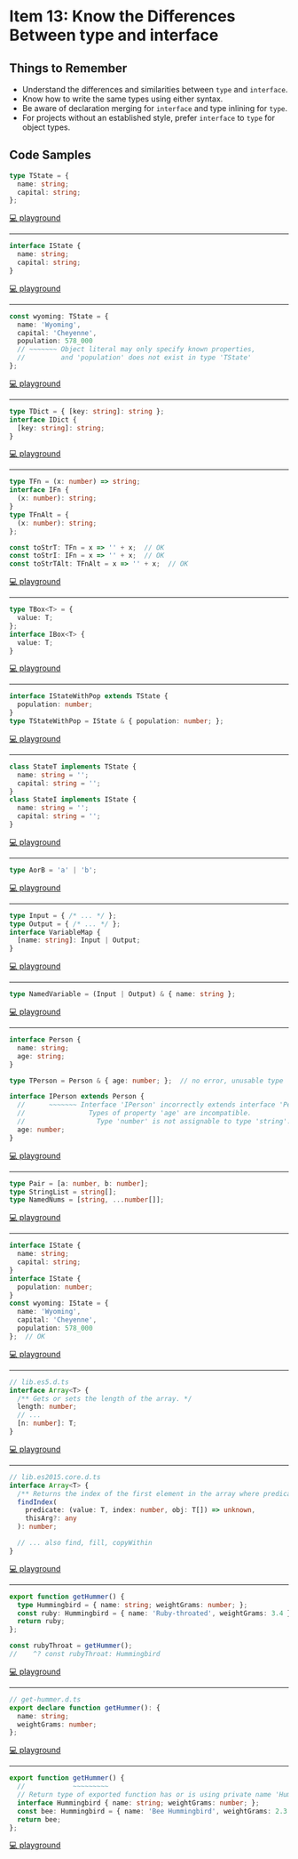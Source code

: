 # Item 13: Know the Differences Between type and interface

## Things to Remember

- Understand the differences and similarities between `type` and `interface`.
- Know how to write the same types using either syntax.
- Be aware of declaration merging for `interface` and type inlining for `type`.
- For projects without an established style, prefer `interface` to `type` for object types.


## Code Samples

```ts
type TState = {
  name: string;
  capital: string;
};
```

[💻 playground](https://www.typescriptlang.org/play/?ts=5.4.5#code/C4TwDgpgBAKgysAhsaBeKBvAUFKA7RAWwgC4oBnYAJwEs8BzAbhygGNEwakAbMy2hswC+zIA)

----

```ts
interface IState {
  name: string;
  capital: string;
}
```

[💻 playground](https://www.typescriptlang.org/play/?ts=5.4.5#code/C4TwDgpgBAKgysAhsaBeKBvAUFKA7RAWwgC4oBnYAJwEs8BzAbhygGNEwakAbMy2hswC+zOiioAzRK2gBJBMmjZcBYn2p0mLdpx7qBWoViA)

----

```ts
const wyoming: TState = {
  name: 'Wyoming',
  capital: 'Cheyenne',
  population: 578_000
  // ~~~~~~~ Object literal may only specify known properties,
  //         and 'population' does not exist in type 'TState'
};
```

[💻 playground](https://www.typescriptlang.org/play/?ts=5.4.5#code/C4TwDgpgBAKgysAhsaBeKBvAUFKA7RAWwgC4oBnYAJwEs8BzAbhygGNEwakAbMy2hswC+zOiioAzRK2gBJBMmjZcBYn2p0mLdpx7qBWoVlYB7PJSgB3ECcKay8JCijpl+IqSgByAOo27DF4ANNocXIi83gDCABYQIBB4eBDBLGAmYACu3Mg0ZmQArADsABwA+gAMVSwA9DVQAH5NzQ1QAPIARgBWEKzAUNxcEFQRUISIIFBm3JPkkKw0EpMA1ngmlnhQYFQZw8A0EOQhuHW4Z+eIeAAm3ulZOftmXlBXJof4Jv0QAB40FnRQUCQbyORReLAiLBAA)

----

```ts
type TDict = { [key: string]: string };
interface IDict {
  [key: string]: string;
}
```

[💻 playground](https://www.typescriptlang.org/play/?ts=5.4.5#code/C4TwDgpgBAKgysAhsaBeKBvAUFKA7RAWwgC4oBnYAJwEs8BzAbhygGNEwakAbMy2hswC+zOiioAzRK2gBJBMmjZcBYn2p0mLdpx7qBWoVlCRYAERqtgUdBigBtANYQQ+zQF03DKCKxiIktJyFlaYLE4uXvSeFBqCWEZAA)

----

```ts
type TFn = (x: number) => string;
interface IFn {
  (x: number): string;
}
type TFnAlt = {
  (x: number): string;
};

const toStrT: TFn = x => '' + x;  // OK
const toStrI: IFn = x => '' + x;  // OK
const toStrTAlt: TFnAlt = x => '' + x;  // OK
```

[💻 playground](https://www.typescriptlang.org/play/?ts=5.4.5#code/C4TwDgpgBAKgysAhsaBeKBvAUFKA7RAWwgC4oBnYAJwEs8BzAbhygGNEwakAbMy2hswC+zOiioAzRK2gBJBMmjZcBYn2p0mLdpx7qBWoVlCRYAMTxR0ACgAeZPAFdCAIwhUAlFYB8FDYKwxdykZKFkLTBY7B2c3T31NYWNwaBgLAEFuYCtI3Gj8WPcPBICRLCxWAHs8SihgSoQqGDI0y3RbHygAci6oAGooW0ZcAHoRqAB5AGkK6tr6xtkycLbBzp7+weGoMcmZqprsheoYTOAWjKycjtRfDYGh0fHprCA)

----

```ts
type TBox<T> = {
  value: T;
};
interface IBox<T> {
  value: T;
}
```

[💻 playground](https://www.typescriptlang.org/play/?ts=5.4.5#code/C4TwDgpgBAKgysAhsaBeKBvAUFKA7RAWwgC4oBnYAJwEs8BzAbhygGNEwakAbMy2hswC+zOiioAzRK2gBJBMmjZcBYn2p0mLdpx7qBWoVlCRYAIQD2ADwA8MAHxR0yqADdE3AK6lYw0XnEpGShZS1sHTBZ3Lx8YYSwgA)

----

```ts
interface IStateWithPop extends TState {
  population: number;
}
type TStateWithPop = IState & { population: number; };
```

[💻 playground](https://www.typescriptlang.org/play/?ts=5.4.5#code/C4TwDgpgBAKgysAhsaBeKBvAUFKA7RAWwgC4oBnYAJwEs8BzAbhygGNEwakAbMy2hswC+zOiioAzRK2gBJBMmjZcBYn2p0mLdpx7qBWoVjERJ0uQpQB1LgAsACgHswUCAA8UeACblYlpSxgzgCu3Mg0jnhkeMGEAEamwligkH5I1nZOLujy6dAAZJhQQWCh4ZHRsQlUjFAiWEA)

----

```ts
class StateT implements TState {
  name: string = '';
  capital: string = '';
}
class StateI implements IState {
  name: string = '';
  capital: string = '';
}
```

[💻 playground](https://www.typescriptlang.org/play/?ts=5.4.5#code/C4TwDgpgBAKgysAhsaBeKBvAUFKA7RAWwgC4oBnYAJwEs8BzAbhygGNEwakAbMy2hswC+zOiioAzRK2gBJBMmjZcBYn2p0mLdpx7qBWoVlbdE5clAUoYUGoTDcIxPMAvwkKTC1WkKGhlDoAORBzLg6XIi8fgaBUCHCxqbmlh4Qsrb2js6uUPJpXipEvvyacQnaHJHRpQHBoVhGQA)

----

```ts
type AorB = 'a' | 'b';
```

[💻 playground](https://www.typescriptlang.org/play/?ts=5.4.5#code/C4TwDgpgBAgg9gJwEJQLxQOQEMNQD6YBGGA3AFBA)

----

```ts
type Input = { /* ... */ };
type Output = { /* ... */ };
interface VariableMap {
  [name: string]: Input | Output;
}
```

[💻 playground](https://www.typescriptlang.org/play/?ts=5.4.5#code/C4TwDgpgBAkgdmArsKBeKBvKB6AVFAOiKl2ygF8BuAKFEigHlkkV0s9DjSKaBLOYBABOAMwCGAY2gA1MUN5iARgBsIAWTFhM1KFADacMQFsIALigBnYPLgBzALrn4LKAB9GzZDXLUgA)

----

```ts
type NamedVariable = (Input | Output) & { name: string };
```

[💻 playground](https://www.typescriptlang.org/play/?ts=5.4.5#code/C4TwDgpgBAkgdmArsKBeKBvKB6AVFAOiKl2ygF8BuAKFEigHlkkV0s9DjSKaBLOYBABOAMwCGAY2gA1MUN5iARgBsIAWTFhM1KFADacMQFsIALigBnYPLgBzALrn4LKAB9GzZDXK1w0AHLGEAAmsvJKqmhQABTOyG4ewCwAlFAAZJhQhibmVja2PNRAA)

----

```ts
interface Person {
  name: string;
  age: string;
}

type TPerson = Person & { age: number; };  // no error, unusable type

interface IPerson extends Person {
  //      ~~~~~~~ Interface 'IPerson' incorrectly extends interface 'Person'.
  //                Types of property 'age' are incompatible.
  //                  Type 'number' is not assignable to type 'string'.
  age: number;
}
```

[💻 playground](https://www.typescriptlang.org/play/?ts=5.4.5#code/JYOwLgpgTgZghgYwgAgArQM4HsTIN4BQyyIcAthAFzIZhSgDmA3EcnA1TXYywL4EEwATwAOKACroo2XAF40mHMgBk+Nh2ogArmQBG0Jsl6HkAelMksyaFCxQANMi3aMcXQBsUwsQNCRYiCgAklIy1gAekCAAJhgK0kqExObEqcgAfplZ6chB4NDwSMgA5CGKIMXIoAh2UBAIYO5CEVGxVfkBRcWhOMUAdKwpacMj4qIQcVgwyCK2YlDCJewQlXB17TVkInBgwB4QA8kWIydpY2Il2nrQlcBxIFhgbBgYwAyk+8hgVt4oxbT0EAMfqsZaaHT6KB8AhAA)

----

```ts
type Pair = [a: number, b: number];
type StringList = string[];
type NamedNums = [string, ...number[]];
```

[💻 playground](https://www.typescriptlang.org/play/?ts=5.4.5#code/C4TwDgpgBACghgSwE5QLxQNpwFxQHYCuAtgEYRIA0UJuhp5AugNwBQokUAysEgngOYAZBAGdgaKGN4CMzNuGgA5OEQgATRcRESMUvvyoA6Y3TJJZcoA)

----

```ts
interface IState {
  name: string;
  capital: string;
}
interface IState {
  population: number;
}
const wyoming: IState = {
  name: 'Wyoming',
  capital: 'Cheyenne',
  population: 578_000
};  // OK
```

[💻 playground](https://www.typescriptlang.org/play/?ts=5.4.5#code/JYOwLgpgTgZghgYwgAgJIGUx0sg3gKGWRDgFsIAuZAZzClAHMBuQ5BOAB2CwBsrb6IZvgC++UJFiIUGLDgJEOAew4BXHtmBKQVEKtIAjaCzEJttZAHcAnktKMqs7CgC8eViXJUA5AHVb9kLeADSs7Fy8PgDCABYQ1hAgIBAhrMpqGmBaOsgArADsABwA+gAM5aJMRAD01cgA8gDS+EA)

----

```ts
// lib.es5.d.ts
interface Array<T> {
  /** Gets or sets the length of the array. */
  length: number;
  // ...
  [n: number]: T;
}
```

[💻 playground](https://www.typescriptlang.org/play/?ts=5.4.5#code/PTAEBsEsCMDoFMDOBWWATWAXRAoSA7TeAJwDMBDAY3lAEFjjyBPAHgBUA+UAbx1FGAAqQaADi8bKAD2xUIgmJQmABY1w8fAHMV00ktWhyDZrFCDgfCBu3KAXKHwBXALbQSAbkshQsX5YDa+PZOriQAuvZsngC+OEA)

----

```ts
// lib.es2015.core.d.ts
interface Array<T> {
  /** Returns the index of the first element in the array where predicate... */
  findIndex(
    predicate: (value: T, index: number, obj: T[]) => unknown,
    thisArg?: any
  ): number;

  // ... also find, fill, copyWithin
}
```

[💻 playground](https://www.typescriptlang.org/play/?ts=5.4.5#code/PTAEBsEsCMDoFMDOAmADARgKywMYHsAneWAE1gBdEAoSAO3PgIDMBDHeUAQQIJYE8APABUAfKADeVUKGAAqWaABK8cgFcCtRKHIALDnRLwAHqDxNte0E0gFE5UPHDwAtvHqg6Fjix79QAdz0iUAAHIhJIHBYGWFjQWWApKwMASVpDIwAKJOkw+AiohgAuUEyANxZwVXgSoQAaD3TjEtpVZ2hGBrxoACtagG0AXQBKUABeMVVaAGtaPH9aOpyLSERuAHMAfhKWWj4k4Za2joIAbiokkFBY2FBKxDxk9IbrcHAG-BC+AHVIXToqABfKhAA)

----

```ts
export function getHummer() {
  type Hummingbird = { name: string; weightGrams: number; };
  const ruby: Hummingbird = { name: 'Ruby-throated', weightGrams: 3.4 };
  return ruby;
};

const rubyThroat = getHummer();
//    ^? const rubyThroat: Hummingbird
```

[💻 playground](https://www.typescriptlang.org/play/?ts=5.4.5#code/KYDwDg9gTgLgBAMwK4DsDGMCWEVwObAwASSAtqcFABQCUcA3gFBxwwCeYwcJ5mKeAI0xQAJnAC8DOCgCGFAFxwAzjCh88AbjgB3YJjwALGAHEocpYpRkBlLQF8NzOGhwq4UJALaKepdUNEJKVkFOAByACVPNgBaGAMoCBkYYBEwgBodPUMTM1ILOABmADoAFjgHJyhCJChcDy9HSsYXFDcGtgAVBKT4SQJiMgpqGkcAejGWFgA9AH5nV3gO7sTknyH-YRFGIA)

----

```ts
// get-hummer.d.ts
export declare function getHummer(): {
  name: string;
  weightGrams: number;
};
```

[💻 playground](https://www.typescriptlang.org/play/?ts=5.4.5#code/PTAEHMFMBcFoAsCuBbZkBOA6AJp6BnAKEgA8AHAe3WlG0gGMAbAQ3UlADNEA7e6ASwrcIMABIo06ABQBKAFygA3oVChuzNAvzR0-buADcK0AHdI-cPGgBxdBvwLuKAEYYjAXyNA)

----

```ts
export function getHummer() {
  //            ~~~~~~~~~
  // Return type of exported function has or is using private name 'Hummingbird'.
  interface Hummingbird { name: string; weightGrams: number; };
  const bee: Hummingbird = { name: 'Bee Hummingbird', weightGrams: 2.3 };
  return bee;
};
```

[💻 playground](https://www.typescriptlang.org/play/?ts=5.4.5&declaration=true#code/KYDwDg9gTgLgBAMwK4DsDGMCWEVwObAwASSAtqcFABQCUcA3gFBxwD0rLnXnAfn--2ZsOAJUJIouGAE8wwOBARxQkWMAAmiVBmy4AFgEMAzgqhxMJpEcwo8cMFEwA3AzHkoDFOAHIS5G3gARphQ6t4AdEI2blAIBmjyfqQBwaEMcB4UAFxwRjCOtgDccADuwJh4ejAA4lCeRjkoZIGUxQC+hUJoOHlwLcA5SSkhmgC86ZkDPgBCwIlkybapYQA0peWVNXWkDXAATOEAzHAdQlDikn1znadAA)
